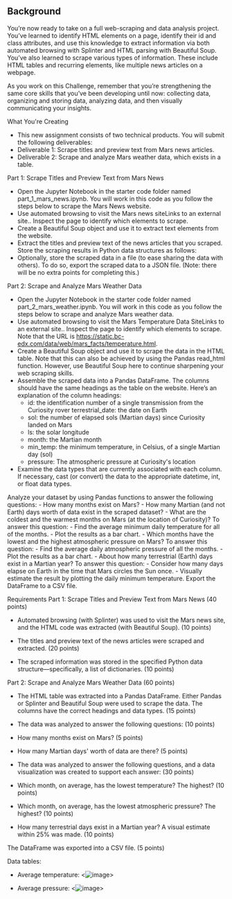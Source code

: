 ## Background

  You’re now ready to take on a full web-scraping and data analysis project. You’ve learned to identify HTML elements on a page, identify their id and class attributes, and use this knowledge to extract information via both automated browsing with Splinter and HTML parsing with Beautiful Soup. You’ve also learned to scrape various types of information. These include HTML tables and recurring elements, like multiple news articles on a webpage.
  
  As you work on this Challenge, remember that you’re strengthening the same core skills that you’ve been developing until now: collecting data, organizing and storing data, analyzing data, and then visually communicating your insights.

What You're Creating
  - This new assignment consists of two technical products. You will submit the following deliverables:
  - Deliverable 1: Scrape titles and preview text from Mars news articles.
  - Deliverable 2: Scrape and analyze Mars weather data, which exists in a table.

Part 1: Scrape Titles and Preview Text from Mars News
  - Open the Jupyter Notebook in the starter code folder named part_1_mars_news.ipynb. You will work in this code as you follow the steps below to scrape the Mars News website.
  - Use automated browsing to visit the Mars news siteLinks to an external site.. Inspect the page to identify which elements to scrape.
  - Create a Beautiful Soup object and use it to extract text elements from the website.
  - Extract the titles and preview text of the news articles that you scraped. Store the scraping results in Python data structures as follows:
  - Optionally, store the scraped data in a file (to ease sharing the data with others). To do so, export the scraped data to a JSON file. (Note: there will be no extra points for completing this.)

Part 2: Scrape and Analyze Mars Weather Data
  - Open the Jupyter Notebook in the starter code folder named part_2_mars_weather.ipynb. You will work in this code as you follow the steps below to scrape and analyze Mars weather data.
  - Use automated browsing to visit the Mars Temperature Data SiteLinks to an external site.. Inspect the page to identify which elements to scrape. Note that the URL is https://static.bc-edx.com/data/web/mars_facts/temperature.html.
  - Create a Beautiful Soup object and use it to scrape the data in the HTML table. Note that this can also be achieved by using the Pandas read_html function. However, use Beautiful Soup here to continue sharpening your web scraping skills.
  - Assemble the scraped data into a Pandas DataFrame. The columns should have the same headings as the table on the website. Here’s an explanation of the column headings:
      - id: the identification number of a single transmission from the Curiosity rover
terrestrial_date: the date on Earth
      - sol: the number of elapsed sols (Martian days) since Curiosity landed on Mars
      - ls: the solar longitude
      - month: the Martian month
      - min_temp: the minimum temperature, in Celsius, of a single Martian day (sol)
      - pressure: The atmospheric pressure at Curiosity's location
   - Examine the data types that are currently associated with each column. If necessary, cast (or convert) the data to the appropriate datetime, int, or float data types.
   
Analyze your dataset by using Pandas functions to answer the following questions:
    - How many months exist on Mars?
    - How many Martian (and not Earth) days worth of data exist in the scraped dataset?
    - What are the coldest and the warmest months on Mars (at the location of Curiosity)? To answer this question:
    - Find the average minimum daily temperature for all of the months.
    - Plot the results as a bar chart.
    - Which months have the lowest and the highest atmospheric pressure on Mars? To answer this question:
    - Find the average daily atmospheric pressure of all the months.
    - Plot the results as a bar chart.
    - About how many terrestrial (Earth) days exist in a Martian year? To answer this question:
    - Consider how many days elapse on Earth in the time that Mars circles the Sun once.
    - Visually estimate the result by plotting the daily minimum temperature.
Export the DataFrame to a CSV file.
  
Requirements
Part 1: Scrape Titles and Preview Text from Mars News (40 points)
- Automated browsing (with Splinter) was used to visit the Mars news site, and the HTML code was extracted (with Beautiful Soup). (10 points)

- The titles and preview text of the news articles were scraped and extracted. (20 points)

- The scraped information was stored in the specified Python data structure—specifically, a list of dictionaries. (10 points)

Part 2: Scrape and Analyze Mars Weather Data (60 points)
- The HTML table was extracted into a Pandas DataFrame. Either Pandas or Splinter and Beautiful Soup were used to scrape the data. The columns have the correct headings and data types. (15 points)

- The data was analyzed to answer the following questions: (10 points)

- How many months exist on Mars? (5 points)

- How many Martian days' worth of data are there? (5 points)

- The data was analyzed to answer the following questions, and a data visualization was created to support each answer: (30 points)

- Which month, on average, has the lowest temperature? The highest? (10 points)

- Which month, on average, has the lowest atmospheric pressure? The highest? (10 points)

- How many terrestrial days exist in a Martian year? A visual estimate within 25% was made. (10 points)

The DataFrame was exported into a CSV file. (5 points)
  
Data tables:

- Average temperature:
  <![image](https://user-images.githubusercontent.com/94163197/226765112-e2935f17-62d2-404c-9be8-df411939c756.png)>

- Average pressure:
  <![image](https://user-images.githubusercontent.com/94163197/226765183-145cd797-951d-490d-a682-64235c952f71.png)>

  
  
  
  
  
